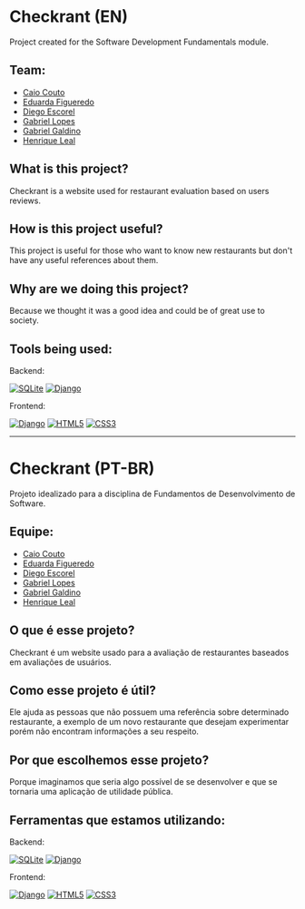 # Checkrant (EN)
Project created for the Software Development Fundamentals module.
## Team:
* [Caio Couto](https://www.linkedin.com/in/caio-couto-589834205/)
* [Eduarda Figueredo](https://www.linkedin.com/in/eduarda-souza-figueredo-293074232/)
* [Diego Escorel](https://www.linkedin.com/in/diego-escorel-35164b246/)
* [Gabriel Lopes](https://www.linkedin.com/in/gabriellopesaraujo/)
* [Gabriel Galdino](linkedin.com/in/gabriel-galdino-5712b4251)
* [Henrique Leal](linkedin.com/in/gabriel-galdino-5712b4251)
## What is this project?
Checkrant is a website used for restaurant evaluation based on users reviews.
## How is this project useful?
This project is useful for those who want to know new restaurants but don't have any useful references about them.
## Why are we doing this project?
Because we thought it was a good idea and could be of great use to society.
## Tools being used:
Backend:

[![SQLite](https://img.shields.io/badge/sqlite-%2307405e.svg?style=for-the-badge&logo=sqlite&logoColor=white)](https://www.sqlite.org/index.html)
[![Django](https://img.shields.io/badge/django-%23092E20.svg?style=for-the-badge&logo=django&logoColor=white)](https://www.djangoproject.com/)

Frontend:

[![Django](https://img.shields.io/badge/django-%23092E20.svg?style=for-the-badge&logo=django&logoColor=white)](https://www.djangoproject.com/)
[![HTML5](https://img.shields.io/badge/html5-%23E34F26.svg?style=for-the-badge&logo=html5&logoColor=white)](https://developer.mozilla.org/en-US/docs/Web/HTML)
[![CSS3](https://img.shields.io/badge/css3-%231572B6.svg?style=for-the-badge&logo=css3&logoColor=white)](https://developer.mozilla.org/en-US/docs/Web/CSS)

---

# Checkrant (PT-BR)
Projeto idealizado para a disciplina de Fundamentos de Desenvolvimento de Software.
## Equipe:
* [Caio Couto](https://www.linkedin.com/in/caio-couto-589834205/)
* [Eduarda Figueredo](https://www.linkedin.com/in/eduarda-souza-figueredo-293074232/)
* [Diego Escorel](https://www.linkedin.com/in/diego-escorel-35164b246/)
* [Gabriel Lopes](https://www.linkedin.com/in/gabriellopesaraujo/)
* [Gabriel Galdino](linkedin.com/in/gabriel-galdino-5712b4251)
* [Henrique Leal](linkedin.com/in/gabriel-galdino-5712b4251)
## O que é esse projeto?
Checkrant é um website usado para a avaliação de restaurantes baseados em avaliações de usuários.
## Como esse projeto é útil?
Ele ajuda as pessoas que não possuem uma referência sobre determinado restaurante, a exemplo de um novo restaurante que desejam experimentar porém não encontram informações a seu respeito.
## Por que escolhemos esse projeto?
Porque imaginamos que seria algo possível de se desenvolver e que se tornaria uma aplicação de utilidade pública.
## Ferramentas que estamos utilizando:
Backend:

[![SQLite](https://img.shields.io/badge/sqlite-%2307405e.svg?style=for-the-badge&logo=sqlite&logoColor=white)](https://www.sqlite.org/index.html)
[![Django](https://img.shields.io/badge/django-%23092E20.svg?style=for-the-badge&logo=django&logoColor=white)](https://www.djangoproject.com/)

Frontend:

[![Django](https://img.shields.io/badge/django-%23092E20.svg?style=for-the-badge&logo=django&logoColor=white)](https://www.djangoproject.com/)
[![HTML5](https://img.shields.io/badge/html5-%23E34F26.svg?style=for-the-badge&logo=html5&logoColor=white)](https://developer.mozilla.org/pt-BR/docs/Web/HTML)
[![CSS3](https://img.shields.io/badge/css3-%231572B6.svg?style=for-the-badge&logo=css3&logoColor=white)](https://developer.mozilla.org/pt-BR/docs/Web/CSS)
